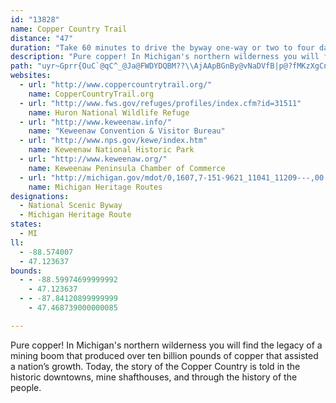 ```yaml
---
id: "13828"
name: Copper Country Trail
distance: "47"
duration: "Take 60 minutes to drive the byway one-way or two to four days to see the entire byway."
description: "Pure copper! In Michigan's northern wilderness you will find the legacy of a mining boom that produced over ten billion pounds of copper that assisted a nation’s growth. Today, the story of the Copper Country is told in the historic downtowns, mine shafthouses, and through the history of the people."
path: "uyr~Gprr{OuC`@qC^_@Ja@FWDYDQBM??\\AjAApBGnBy@vNaDVfB|p@?fMKzXgCnHaMb\\[h@a@Vi@@o@g@Yu@Ae@B{Tq@yECiB?gPLiSImF_@oLWgDeAqG}@{CaAyBcBmCoNaPmHgHkGcFa^o]aLiJgk@wc@wAsAmF{GiAmBiCmF{KqYgByFus@qjDmDwN}EaPeEoKwFkLiC{EaFgIgFaHgWqZq[e`@}MwOga@_g@}x@kaAyEsGcVy]yL}Quq@ccAoEgGcFkFoBaBwBqBsBaBmGgDqFsBsDaA__@uIsBq@mJgBsD}@kBg@oCe@uSgGmCJwHzBgAA_N{MeRoQsEuEwTgTeW}U}CeDyA_CgGiQ}BcEcD}DmGoGeZi\\yCsBiVcLqAa@_AOiB{@yJaHgDkCc@g@wBqDk@}@s@aAu@o@aI{FqBiAeEaAaDmA{A_AwCgDiAcAk^yXwA{@kC_AwBkAmByBmAsAk@o@yEwDuC_Ck@i@q@{@u@_BqAiGgA_Da@y@eJuL{PwP_c@qc@gH{GwA_Bo@sAUcAWoCo@aOQ_Hi@qr@]yEa@gD}@{EcDyI]kB{B}N}AuKKeBmAcIo@eDmD{GcSw\\k`@{q@sTe_@aKuQqKiPmPiV}KiOiPsTcDcEgE}EmFuFmDqDyEeF_FmFsCyCiFwFiFoFe@g@_AeAmAkAyEyDsEqDiFcEiFcEcF}D}CuBkF{DsDoCkFuDiFuDgFuDkFwDgFoDiFsDkFqD_FgDgFsDk@c@}@g@kAg@qAc@eAScESiBHiBXkFxBuUzLwBz@yBf@q@BiCEsCs@uCsAgH{D}DcB}Ae@gO_Bw@AiDa@aCi@kCoBo@q@gAaBmx@}bBmFmLcAcDo@}DUiDOgSBaC^iP?cB?iBc@eE[aBc@qAqWeu@eBsEmJyQw@cC}DiUsAqEwD{IkAaFUeCi@}S_@yDs@oDgJcZ_AgEc@sDUmGa@iTkAw[]iCsCmNk@mEiBk^YmHDgDr@_G^cExAud@D{_@EgEYmEMiAiBuOE}@k@cHu@wHa@yEa@kE_@qE[_Eo@sGeDqV{@{FaCgMyBsMcBaPw@iFk@sCy@yC{FoOc@oCm@_FaAmJuAaI{Nef@aFeQqAeDg@y@oBeDiBaCc@y@o@eB]aBU_B[aJMeH?iBN_CRsB`AgEjAyBbEsGd@aBRqAT{C@sCMgRI_Ac@uC_@kAaIoQiA_Di@gCgFm[O_BEkC?sBr@yKBmUB_Db@aK?kB?iAe@sQAsImAiL}C_^}@mLUmEu@eb@CySy@ap@M}Do@gIeBcKo@aCmAsCaHeJuAoC_AyDIy@U_EIuHc@aH}Eyh@CoBBc]yBwVEuH?g[YcHi@wGC{DDwMIyAEaB[qEmE{m@AgEDsBZyBbCuKp@kEN_C@WBiANwD?sDKaCMcCa@uEIgBEaBBuB^cETqBl@kHl@aER_ALg@Pm@nA}D~@aEF}@WiJQwEa@eDcFuTsAgIDwAb@wEN_HDaJOoOBgATsCJ_ADyBQsKJgD|AiUI{CsAqHYaGQ}Hs@eGwA{JKe@o@aAYYoDqBmBe@_AEwBt@u@F_@EaA]}@iAeDuHiBcC}AiCi@cBK{AHuH?_GOoFo@}EyAaIy@yFYaC?mCo@oKc@iPeAuPIg@s@wBsFaJy@aBe@mC}@{IM_Co@sDa@eAw@kAiEcFa@s@g@wAc@sBoBiLUsDg@sLk@aHqIm_@qAcWE}DKgCe@}H}B}ZsF{Zc@sBOgCQoAWeAsAeCmA_BuNwKeAi@qI{BcFaBkF}B{@UkDOo@K{Ai@gD}@qCm@kAJaFxBkADcBEsAg@_Aw@y@{@s@yAyAaSk@yE]qAi@uA_BmF_@qCiA_ZSmJ_@uEo@mDy@kDiAiDoAqDcB{C}DyEiAmByAsDs@kAsByAyAg@nDc]h@oFRwCpA}FVmCPkD`@aOCoHb@_KSsOg@sHMgF_@wDU}G~@eOIuDo@oGYeE_A_Ig@}CQqC?{GTmCb@qDpHsZp@_Cf@gEdBia@XiDxA}ML_H"
websites:
  - url: "http://www.coppercountrytrail.org/"
    name: CopperCountryTrail.org
  - url: "http://www.fws.gov/refuges/profiles/index.cfm?id=31511"
    name: Huron National Wildlife Refuge
  - url: "http://www.keweenaw.info/"
    name: "Keweenaw Convention & Visitor Bureau"
  - url: "http://www.nps.gov/kewe/index.htm"
    name: Keweenaw National Historic Park
  - url: "http://www.keweenaw.org/"
    name: Keweenaw Peninsula Chamber of Commerce
  - url: "http://michigan.gov/mdot/0,1607,7-151-9621_11041_11209---,00.html"
    name: Michigan Heritage Routes
designations:
  - National Scenic Byway
  - Michigan Heritage Route
states:
  - MI
ll:
  - -88.574007
  - 47.123637
bounds:
  - - -88.59974699999992
    - 47.123637
  - - -87.84120899999999
    - 47.468739000000085

---
```


Pure copper! In Michigan's northern wilderness you will find the legacy of a mining boom that produced over ten billion pounds of copper that assisted a nation’s growth. Today, the story of the Copper Country is told in the historic downtowns, mine shafthouses, and through the history of the people.
